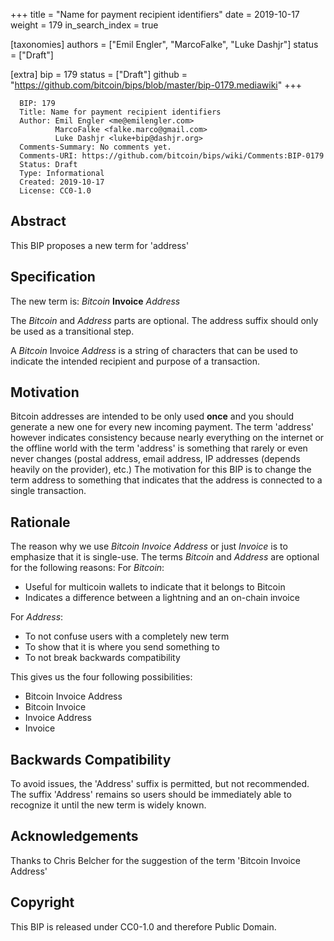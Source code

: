+++
title = "Name for payment recipient identifiers"
date = 2019-10-17
weight = 179
in_search_index = true

[taxonomies]
authors = ["Emil Engler", "MarcoFalke", "Luke Dashjr"]
status = ["Draft"]

[extra]
bip = 179
status = ["Draft"]
github = "https://github.com/bitcoin/bips/blob/master/bip-0179.mediawiki"
+++

``` 
  BIP: 179
  Title: Name for payment recipient identifiers
  Author: Emil Engler <me@emilengler.com>
          MarcoFalke <falke.marco@gmail.com>
          Luke Dashjr <luke+bip@dashjr.org>
  Comments-Summary: No comments yet.
  Comments-URI: https://github.com/bitcoin/bips/wiki/Comments:BIP-0179
  Status: Draft
  Type: Informational
  Created: 2019-10-17
  License: CC0-1.0
```

## Abstract

This BIP proposes a new term for 'address'

## Specification

The new term is: *Bitcoin* **Invoice** *Address*

The *Bitcoin* and *Address* parts are optional. The address suffix
should only be used as a transitional step.

A *Bitcoin* Invoice *Address* is a string of characters that can be used
to indicate the intended recipient and purpose of a transaction.

## Motivation

Bitcoin addresses are intended to be only used **once** and you should
generate a new one for every new incoming payment. The term 'address'
however indicates consistency because nearly everything on the internet
or the offline world with the term 'address' is something that rarely or
even never changes (postal address, email address, IP addresses (depends
heavily on the provider), etc.) The motivation for this BIP is to change
the term address to something that indicates that the address is
connected to a single transaction.

## Rationale

The reason why we use *Bitcoin Invoice Address* or just *Invoice* is to
emphasize that it is single-use. The terms *Bitcoin* and *Address* are
optional for the following reasons: For *Bitcoin*:

  - Useful for multicoin wallets to indicate that it belongs to Bitcoin
  - Indicates a difference between a lightning and an on-chain invoice

For *Address*:

  - To not confuse users with a completely new term
  - To show that it is where you send something to
  - To not break backwards compatibility

This gives us the four following possibilities:

  - Bitcoin Invoice Address
  - Bitcoin Invoice
  - Invoice Address
  - Invoice

## Backwards Compatibility

To avoid issues, the 'Address' suffix is permitted, but not recommended.
The suffix 'Address' remains so users should be immediately able to
recognize it until the new term is widely known.

## Acknowledgements

Thanks to Chris Belcher for the suggestion of the term 'Bitcoin Invoice
Address'

## Copyright

This BIP is released under CC0-1.0 and therefore Public Domain.
